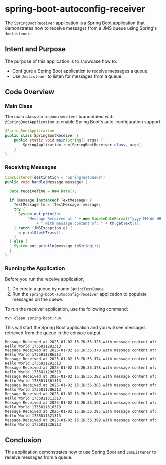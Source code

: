 # spring-boot-autoconfig-receiver

The `SpringBootReceiver` application is a Spring Boot application that demonstrates how to receive messages from a JMS queue using Spring's `JmsListener`. 

## Intent and Purpose

The purpose of this application is to showcase how to:
- Configure a Spring Boot application to receive messages a queue.
- Use `JmsListener` to listen for messages from a queue.

## Code Overview

### Main Class

The main class `SpringBootReceiver` is annotated with `@SpringBootApplication` to enable Spring Boot's auto-configuration support.

```java
@SpringBootApplication
public class SpringBootReceiver {
    public static void main(String[] args) {
        SpringApplication.run(SpringBootReceiver.class, args);
    }
}
```

### Receiving Messages

```java
@JmsListener(destination = "SpringTestQueue")
public void handle(Message message) {

  Date receiveTime = new Date();

  if (message instanceof TextMessage) {
    TextMessage tm = (TextMessage) message;
    try {
      System.out.println(
          "Message Received at " + new SimpleDateFormat("yyyy-MM-dd HH:mm:ss.SSS").format(receiveTime)
              + " with message content of: " + tm.getText());
    } catch (JMSException e) {
      e.printStackTrace();
    }
  } else {
    System.out.println(message.toString());
  }
}
```

### Running the Application

Before you run the receive application, 
1. Do create a queue by name ```SpringTestQueue``` 
2. Run the ```spring-boot-autoconfig-receiver``` application to populate messages on the queue.

To run the receiver application, use the following command:

```log
mvn clean spring-boot:run
```

This will start the Spring Boot application and you will see messages retrieved from the queue in the console output.

```log
Message Received at 2025-01-02 15:26:36.323 with message content of: Hello World 1735811281313
Message Received at 2025-01-02 15:26:36.370 with message content of: Hello World 1735811286313
Message Received at 2025-01-02 15:26:36.374 with message content of: Hello World 1735811291313
Message Received at 2025-01-02 15:26:36.378 with message content of: Hello World 1735811296313
Message Received at 2025-01-02 15:26:36.382 with message content of: Hello World 1735811301313
Message Received at 2025-01-02 15:26:36.385 with message content of: Hello World 1735811306313
Message Received at 2025-01-02 15:26:36.388 with message content of: Hello World 1735811311313
Message Received at 2025-01-02 15:26:36.391 with message content of: Hello World 1735811316313
Message Received at 2025-01-02 15:26:36.395 with message content of: Hello World 1735811321313
Message Received at 2025-01-02 15:26:36.399 with message content of: Hello World 1735811326313
```

## Conclusion
This application demonstrates how to use Spring Boot and ```JmsListener``` to receive messages from a queue. 

